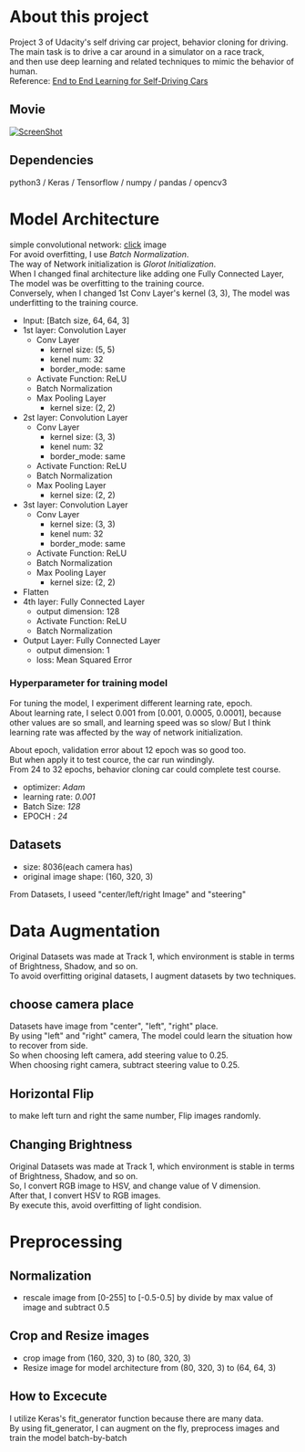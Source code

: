 # About this project
Project 3 of Udacity's self driving car project, behavior cloning for driving.  
The main task is to drive a car around in a simulator on a race track,  
and then use deep learning and related techniques to mimic the behavior of human.  
Reference: [End to End Learning for Self-Driving Cars](http://images.nvidia.com/content/tegra/automotive/images/2016/solutions/pdf/end-to-end-dl-using-px.pdf)  

## Movie
[![ScreenShot](http://img.youtube.com/vi/qPCW-x0oUvI/0.jpg)](https://youtu.be/qPCW-x0oUvI)

## Dependencies
python3 / Keras / Tensorflow / numpy / pandas / opencv3

# Model Architecture
simple convolutional network: [click](https://github.com/yukitsuji/behaivior_cloning/blob/master/model.png) image  
For avoid overfitting, I use *Batch Normalization*.  
The way of Network initialization is *Glorot Initialization*.  
When I changed final architecture like adding one Fully Connected Layer, The model was be overfitting to the training cource.  
Conversely, when I changed 1st Conv Layer's kernel (3, 3), The model was underfitting to the training cource.  

- Input: [Batch size, 64, 64, 3]
- 1st layer: Convolution Layer  
  - Conv Layer
    - kernel size: (5, 5)
    - kenel num: 32
    - border_mode: same
  - Activate Function: ReLU
  - Batch Normalization
  - Max Pooling Layer
    - kernel size: (2, 2)
- 2st layer: Convolution Layer
  - Conv Layer
    - kernel size: (3, 3)
    - kenel num: 32
    - border_mode: same
  - Activate Function: ReLU
  - Batch Normalization
  - Max Pooling Layer
    - kernel size: (2, 2)
- 3st layer: Convolution Layer
  - Conv Layer
    - kernel size: (3, 3)
    - kenel num: 32
    - border_mode: same
  - Activate Function: ReLU
  - Batch Normalization
  - Max Pooling Layer
    - kernel size: (2, 2)
- Flatten
- 4th layer: Fully Connected Layer
  - output dimension: 128
  - Activate Function: ReLU
  - Batch Normalization
- Output Layer: Fully Connected Layer
  - output dimension: 1
  - loss: Mean Squared Error

### Hyperparameter for training model
For tuning the model, I experiment different learning rate, epoch.  
About learning rate, I select 0.001 from [0.001, 0.0005, 0.0001], because other values are so small, and learning speed was so slow/ But I think learning rate was affected by the way of network initialization.

About epoch, validation error about 12 epoch was so good too.  
But when apply it to test cource, the car run windingly.  
From 24 to 32 epochs, behavior cloning car could complete test course.  
- optimizer: *Adam*
- learning rate: *0.001*
- Batch Size: *128*
- EPOCH : *24*

## Datasets
- size: 8036(each camera has)  
- original image shape: (160, 320, 3)

From Datasets, I useed "center/left/right Image" and "steering"  

# Data Augmentation
Original Datasets was made at Track 1, which environment is stable in terms of Brightness, Shadow, and so on.  
To avoid overfitting original datasets, I augment datasets by two techniques.  

## choose camera place
Datasets have image from "center", "left", "right" place.  
By using "left" and "right" camera, The model could learn the situation how to recover from side.  
So when choosing left camera, add steering value to 0.25.  
When choosing right camera, subtract steering value to 0.25.  

## Horizontal Flip
to make left turn and right the same number, Flip images randomly.  

## Changing Brightness
Original Datasets was made at Track 1, which environment is stable in terms of Brightness, Shadow, and so on.  
So, I convert RGB image to HSV, and change value of V dimension.  
After that, I convert HSV to RGB images.    
By execute this, avoid overfitting of light condision.  

# Preprocessing
## Normalization
- rescale image from [0-255] to [-0.5-0.5] by divide by max value of image and subtract 0.5

## Crop and Resize images
- crop image from (160, 320, 3) to (80, 320, 3)
- Resize image for model architecture
from (80, 320, 3) to (64, 64, 3)  

## How to Excecute
I utilize Keras's fit_generator function because there are many data.  
By using fit_generator, I can augment on the fly, preprocess images and train the model batch-by-batch  
